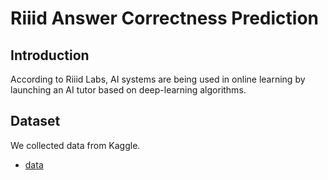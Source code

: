 # Riiid Answer Correctness Prediction

## Introduction
According to Riiid Labs, AI systems are being used in online learning by launching an AI tutor based on deep-learning algorithms.

## Dataset
We collected data from Kaggle.
* [data](https://www.kaggle.com/c/riiid-test-answer-prediction ) 



